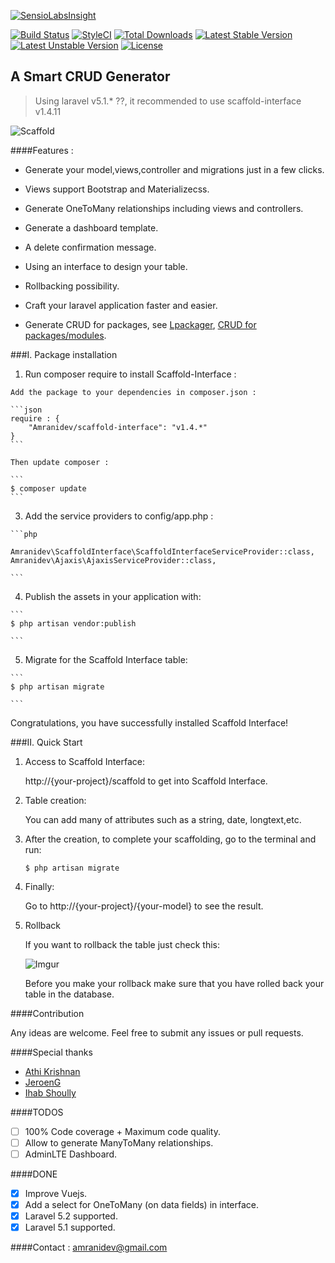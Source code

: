 [![SensioLabsInsight](https://insight.sensiolabs.com/projects/4c35ba52-551e-4d62-adb8-ff5199c54801/big.png)](https://insight.sensiolabs.com/projects/4c35ba52-551e-4d62-adb8-ff5199c54801)

[![Build Status](https://travis-ci.org/amranidev/scaffold-interface.svg?branch=master)](https://travis-ci.org/amranidev/scaffold-interface)
[![StyleCI](https://styleci.io/repos/45497055/shield?style=flat)](https://styleci.io/repos/45497055)
[![Total Downloads](https://poser.pugx.org/amranidev/scaffold-interface/downloads)](https://packagist.org/packages/amranidev/scaffold-interface)
[![Latest Stable Version](https://poser.pugx.org/amranidev/scaffold-interface/v/stable)](https://packagist.org/packages/amranidev/scaffold-interface)
[![Latest Unstable Version](https://poser.pugx.org/amranidev/scaffold-interface/v/unstable)](https://packagist.org/packages/amranidev/scaffold-interface)
[![License](https://poser.pugx.org/amranidev/scaffold-interface/license)](https://packagist.org/packages/amranidev/scaffold-interface)

## A Smart CRUD Generator

> Using laravel v5.1.* ??, it recommended to use scaffold-interface v1.4.11

![Scaffold](http://i.imgur.com/65uhrP7.gif)

####Features :

+ Generate your model,views,controller and migrations just in a few clicks.

+ Views support Bootstrap and Materializecss.

+ Generate OneToMany relationships including views and controllers.

+ Generate a dashboard template.

+ A delete confirmation message.

+ Using an interface to design your table.

+ Rollbacking possibility.

+ Craft your laravel application faster and easier.

+ Generate CRUD for packages, see [Lpackager](https://github.com/amranidev/lpackager), [CRUD for packages/modules](http://amranidev.github.io/blog/site/crud-generator-for-packages/).

###I. Package installation

  1. Run composer require to install Scaffold-Interface :
  
    Add the package to your dependencies in composer.json :
    
    ```json
    require : {
        "Amranidev/scaffold-interface": "v1.4.*"
    }
    ```
    
    Then update composer :
    
    ```
    $ composer update
    ```
    
  3. Add the service providers to config/app.php :

    ```php

    Amranidev\ScaffoldInterface\ScaffoldInterfaceServiceProvider::class,
    Amranidev\Ajaxis\AjaxisServiceProvider::class,
  
    ```

  4. Publish the assets in your application with:

    ```
    $ php artisan vendor:publish
  
    ```

  5. Migrate for the Scaffold Interface table:
  
    ```
    $ php artisan migrate

    ```

Congratulations, you have successfully installed Scaffold Interface!

###II. Quick Start
  
  1. Access to Scaffold Interface:
    
     http://{your-project}/scaffold to get into Scaffold Interface.
  
  2. Table creation:

     You can add many of attributes such as a string, date, longtext,etc.

  3. After the creation, to complete your scaffolding, go to the terminal and run:  
     
     ```
     $ php artisan migrate
     
     ```
  
  4. Finally:
     
     Go to http://{your-project}/{your-model} to see the result.
      
  5. Rollback  

      If you want to rollback the table just check this:
      
      ![Imgur](http://i.imgur.com/dnYc2ZE.png)

      Before you make your rollback make sure that you have rolled back your table in the database.

####Contribution

 Any ideas are welcome. Feel free to submit any issues or pull requests.

####Special thanks

+ [Athi Krishnan](https://github.com/athikrishnan)
+ [JeroenG](https://github.com/Jeroen-G)
+ [Ihab Shoully](https://github.com/shoully)

####TODOS

 - [ ] 100% Code coverage + Maximum code quality.
 - [ ] Allow to generate ManyToMany relationships.
 - [ ] AdminLTE Dashboard.

####DONE
  
 - [x] Improve Vuejs.
 - [x] Add a select for OneToMany (on data fields) in interface.  
 - [x] Laravel 5.2 supported.
 - [x] Laravel 5.1 supported.

####Contact : amranidev@gmail.com

